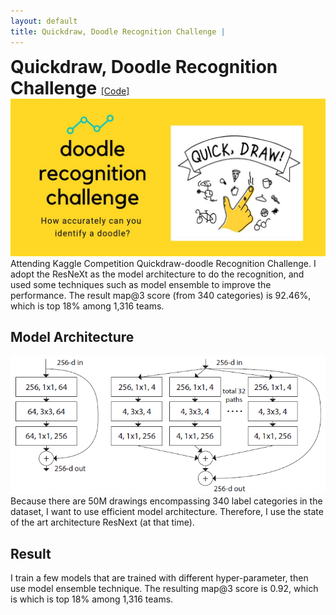 ```yaml
---
layout: default
title: Quickdraw, Doodle Recognition Challenge | 
---
```

<div>
	<h1 style="display:inline;"> Quickdraw, Doodle Recognition Challenge </h1> 
	<a href="https://github.com/aa10402tw/Quickdraw-Doodle-Recognition"> [Code] </a> 
</div>
<img src = "./images/Quickdraw/quickdraw.jpg" class="projectDetailImg">
Attending Kaggle Competition Quickdraw-doodle Recognition Challenge. I adopt the ResNeXt as the model architecture to do the recognition, and used some techniques such as model ensemble to improve the performance. The result map@3 score (from 340 categories) is 92.46%, which is top 18% among 1,316 teams.

## Model Architecture
<img src = "./images/Quickdraw/resnext.png" class="projectDetailImg">
Because there are 50M drawings encompassing 340 label categories in the dataset, I want to use efficient model architecture. Therefore, I use the state of the art architecture ResNext (at that time).

## Result 
I train a few models that are trained with different hyper-parameter, then use model ensemble technique. The resulting map@3 score is 0.92, which is which is top 18% among 1,316 teams.


